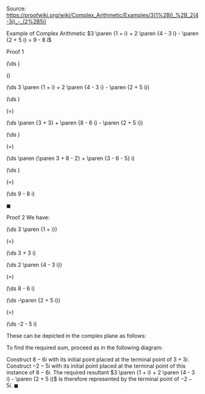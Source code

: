 # 

Source: https://proofwiki.org/wiki/Complex_Arithmetic/Examples/3(1%2Bi)_%2B_2(4-3i)_-_(2%2B5i)

Example of Complex Arithmetic
$3 \paren {1 + i} + 2 \paren {4 - 3 i} - \paren {2 + 5 i} = 9 - 8 i$


Proof 1













\(\ds \)

\(\)







\(\ds 3 \paren {1 + i} + 2 \paren {4 - 3 i} - \paren {2 + 5 i}\)




















\(\ds \)

\(=\)







\(\ds \paren {3 + 3} + \paren {8 - 6 i} - \paren {2 + 5 i}\)




















\(\ds \)

\(=\)







\(\ds \paren {\paren 3 + 8 - 2} + \paren {3 - 6 - 5} i\)




















\(\ds \)

\(=\)







\(\ds 9 - 8 i\)









$\blacksquare$


Proof 2
We have:














\(\ds 3 \paren {1 + i}\)

\(=\)







\(\ds 3 + 3 i\)




















\(\ds 2 \paren {4 - 3 i}\)

\(=\)







\(\ds 8 - 6 i\)




















\(\ds -\paren {2 + 5 i}\)

\(=\)







\(\ds -2 - 5 i\)









These can be depicted in the complex plane as follows:



To find the required sum, proceed as in the following diagram:


Construct $8 - 6 i$ with its initial point placed at the terminal point of $3 + 3 i$.
Construct $-2 - 5 i$ with its initial point placed at the terminal point of this instance of $8 - 6 i$.
The required resultant $3 \paren {1 + i} + 2 \paren {4 - 3 i} - \paren {2 + 5 i}$ is therefore represented by the terminal point of $-2 - 5 i$.
$\blacksquare$





